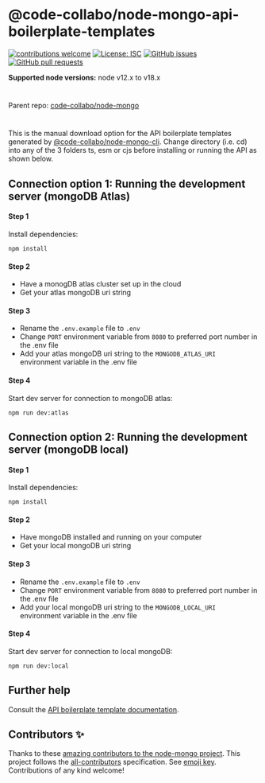 # @code-collabo/node-mongo-api-boilerplate-templates

[![contributions welcome](https://img.shields.io/badge/contributions-welcome-brightgreen.svg?style=flat)](https://code-collabo.gitbook.io/node-mongo/contribution-guide/development-mode) [![License: ISC](https://img.shields.io/badge/License-ISC-blue.svg)](https://github.com/code-collabo/node-mongo-api-boilerplate-templates/blob/develop/LICENSE) [![GitHub issues](https://img.shields.io/github/issues/code-collabo/node-mongo?color=red)](https://github.com/code-collabo/node-mongo/issues) [![GitHub pull requests](https://img.shields.io/github/issues-pr/code-collabo/node-mongo-api-boilerplate-templates?color=goldenrod)](https://github.com/code-collabo/node-mongo-api-boilerplate-templates/pulls)

**Supported node versions:** node v12.x to v18.x

#

Parent repo: [code-collabo/node-mongo](https://github.com/code-collabo/node-mongo)

#

This is the manual download option for the API boilerplate templates generated by [@code-collabo/node-mongo-cli](https://github.com/code-collabo/node-mongo-cli). 
Change directory (i.e. cd) into any of the 3 folders ts, esm or cjs before installing or running the API as shown below.

## Connection option 1: Running the development server (mongoDB Atlas)
#### Step 1 
Install dependencies:
````
npm install
````

#### Step 2
- Have a monogDB atlas cluster set up in the cloud
- Get your atlas mongoDB uri string

#### Step 3
- Rename the `.env.example` file to `.env`
- Change `PORT` environment variable from `8080` to preferred port number in the .env file
- Add your atlas mongoDB uri string to the `MONGODB_ATLAS_URI` environment variable in the .env file

#### Step 4
Start dev server for connection to mongoDB atlas:
````
npm run dev:atlas
````


## Connection option 2: Running the development server (mongoDB local)
#### Step 1 
Install dependencies:
````
npm install
````

#### Step 2
- Have mongoDB installed and running on your computer
- Get your local mongoDB uri string

#### Step 3
- Rename the `.env.example` file to `.env`
- Change `PORT` environment variable from `8080` to preferred port number in the .env file
- Add your local mongoDB uri string to the `MONGODB_LOCAL_URI` environment variable in the .env file

#### Step 4
Start dev server for connection to local mongoDB:
````
npm run dev:local
````

<!--
#
> TODO 1: Fix further help and contributors sections
> TODO 2: Fix Contributors welcome badge link
-->

## Further help

Consult the [API boilerplate template documentation](https://code-collabo.gitbook.io/node-mongo/boilerplate-templates).


## Contributors ✨

Thanks to these [amazing contributors to the node-mongo project](https://github.com/code-collabo/node-mongo-cli#appreciation). This project follows the [all-contributors](https://github.com/all-contributors/all-contributors) specification. See [emoji key](https://allcontributors.org/docs/en/emoji-key). Contributions of any kind welcome!
